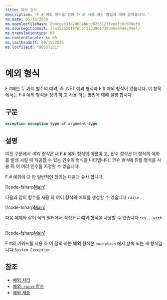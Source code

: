 ```yaml
---
title: 예외 형식
description: 'F # 예외 형식을 정의 하 고 사용 하는 방법에 대해 알아봅니다.'
ms.date: 05/16/2016
ms.openlocfilehash: 8b4ceec31a2d68abbcd025812ffeeefc0c090efb
ms.sourcegitcommit: 27a15a55019f6b5f2733961738babe94aec0def3
ms.translationtype: MT
ms.contentlocale: ko-KR
ms.lasthandoff: 09/15/2020
ms.locfileid: "90557231"
---
```

# <a name="exception-types"></a>예외 형식

F #에는 두 가지 범주의 예외, 즉 .NET 예외 형식과 F # 예외 형식이 있습니다. 이 항목에서는 F # 예외 형식을 정의 하 고 사용 하는 방법에 대해 설명 합니다.

## <a name="syntax"></a>구문

```fsharp
exception exception-type of argument-type
```

## <a name="remarks"></a>설명

이전 구문에서 *예외 형식은* 새 F # 예외 형식의 이름이 고, *인수 형식은* 이 형식의 예외를 발생 시킬 때 제공할 수 있는 인수의 형식을 나타냅니다. *인수 형식*에 튜플 형식을 사용 하 여 여러 인수를 지정할 수 있습니다.

F # 예외에 대 한 일반적인 정의는 다음과 유사 합니다.

[!code-fsharp[Main](~/samples/snippets/fsharp/lang-ref-2/snippet5501.fs)]

다음과 같이 함수를 사용 하 여이 형식의 예외를 생성할 수 있습니다 `raise` .

[!code-fsharp[Main](~/samples/snippets/fsharp/lang-ref-2/snippet5502.fs)]

다음 예제와 같이 식의 필터에서 직접 F # 예외 형식을 사용할 수 있습니다 `try...with` .

[!code-fsharp[Main](~/samples/snippets/fsharp/lang-ref-2/snippet5503.fs)]

F #의 키워드를 사용 하 여 정의 하는 예외 형식은 `exception` 에서 상속 되는 새 형식입니다 `System.Exception` .

## <a name="see-also"></a>참조

- [예외 처리](index.md)
- [예외: `raise` 함수](the-raise-function.md)
- [예외 계층](../../../standard/exceptions/index.md)
